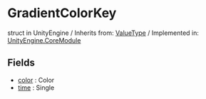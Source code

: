 # GradientColorKey
struct in UnityEngine
 / Inherits from: <a href="https://docs.unity3d.com/6000.0/Documentation/ScriptReference/ValueType.html" target="_blank">ValueType</a> / Implemented in: <a href="https://docs.unity3d.com/6000.0/Documentation/ScriptReference/UnityEngine.CoreModule.html" target="_blank">UnityEngine.CoreModule</a>
## Fields
- <a href="https://docs.unity3d.com/6000.0/Documentation/ScriptReference/GradientColorKey-color.html" target="_blank">color</a> : Color
- <a href="https://docs.unity3d.com/6000.0/Documentation/ScriptReference/GradientColorKey-time.html" target="_blank">time</a> : Single
